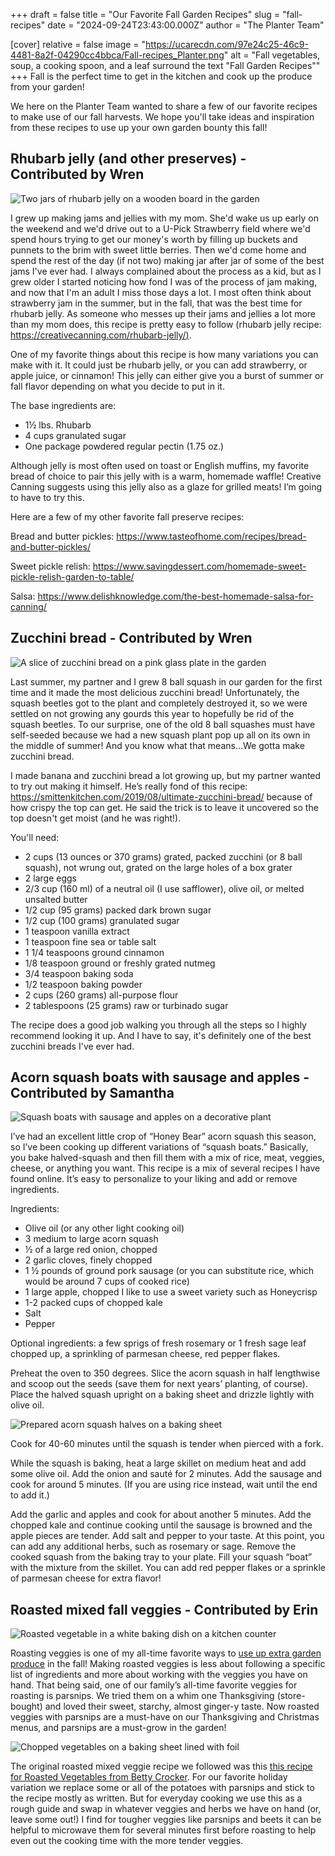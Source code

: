 +++
draft = false
title = "Our Favorite Fall Garden Recipes"
slug = "fall-recipes"
date = "2024-09-24T23:43:00.000Z"
author = "The Planter Team"

[cover]
relative = false
image = "https://ucarecdn.com/97e24c25-46c9-4481-8a2f-04290cc4bbca/Fall-recipes_Planter.png"
alt = "Fall vegetables, soup, a cooking spoon, and a leaf surround the text \"Fall Garden Recipes\""
+++
Fall is the perfect time to get in the kitchen and cook up the produce from your garden! 

We here on the Planter Team wanted to share a few of our favorite recipes to make use of our fall harvests. We hope you'll take ideas and inspiration from these recipes to use up your own garden bounty this fall!

## Rhubarb jelly (and other preserves) - Contributed by Wren

![Two jars of rhubarb jelly on a wooden board in the garden](https://ucarecdn.com/6fb1a32a-7279-4079-a431-99315b9c42ab/Rhubarb-jelly_Planter.jpg)

I grew up making jams and jellies with my mom. She'd wake us up early on the weekend and we'd drive out to a U-Pick Strawberry field where we'd spend hours trying to get our money's worth by filling up buckets and punnets to the brim with sweet little berries. Then we'd come home and spend the rest of the day (if not two) making jar after jar of some of the best jams I've ever had. I always complained about the process as a kid, but as I grew older I started noticing how fond I was of the process of jam making, and now that I'm an adult I miss those days a lot. I most often think about strawberry jam in the summer, but in the fall, that was the best time for rhubarb jelly. As someone who messes up their jams and jellies a lot more than my mom does, this recipe is pretty easy to follow (rhubarb jelly recipe: [https://creativecanning.com/rhubarb-jelly/)](https://creativecanning.com/rhubarb-jelly/).

One of my favorite things about this recipe is how many variations you can make with it. It could just be rhubarb jelly, or you can add strawberry, or apple juice, or cinnamon! This jelly can either give you a burst of summer or fall flavor depending on what you decide to put in it.

The base ingredients are:

* 1½ lbs. Rhubarb
* 4 cups granulated sugar
* One package powdered regular pectin (1.75 oz.)

Although jelly is most often used on toast or English muffins, my favorite bread of choice to pair this jelly with is a warm, homemade waffle! Creative Canning suggests using this jelly also as a glaze for grilled meats! I’m going to have to try this.

Here are a few of my other favorite fall preserve recipes:

Bread and butter pickles: <https://www.tasteofhome.com/recipes/bread-and-butter-pickles/>

Sweet pickle relish: <https://www.savingdessert.com/homemade-sweet-pickle-relish-garden-to-table/>

Salsa: <https://www.delishknowledge.com/the-best-homemade-salsa-for-canning/>

## Zucchini bread - Contributed by Wren

![A slice of zucchini bread on a pink glass plate in the garden](https://ucarecdn.com/d92e3c2e-26e1-4fd6-b054-861eb371f71a/Zucchini-bread_Planter.jpg)

Last summer, my partner and I grew 8 ball squash in our garden for the first time and it made the most delicious zucchini bread! Unfortunately, the squash beetles got to the plant and completely destroyed it, so we were settled on not growing any gourds this year to hopefully be rid of the squash beetles. To our surprise, one of the old 8 ball squashes must have self-seeded because we had a new squash plant pop up all on its own in the middle of summer! And you know what that means...We gotta make zucchini bread.

I made banana and zucchini bread a lot growing up, but my partner wanted to try out making it himself. He’s really fond of this recipe: <https://smittenkitchen.com/2019/08/ultimate-zucchini-bread/> because of how crispy the top can get. He said the trick is to leave it uncovered so the top doesn't get moist (and he was right!).

You'll need:

* 2 cups (13 ounces or 370 grams) grated, packed zucchini (or 8 ball squash), not wrung out, grated on the large holes of a box grater
* 2 large eggs
* 2/3 cup (160 ml) of a neutral oil (I use safflower), olive oil, or melted unsalted butter
* 1/2 cup (95 grams) packed dark brown sugar
* 1/2 cup (100 grams) granulated sugar
* 1 teaspoon vanilla extract
* 1 teaspoon fine sea or table salt
* 1 1/4 teaspoons ground cinnamon
* 1/8 teaspoon ground or freshly grated nutmeg
* 3/4 teaspoon baking soda
* 1/2 teaspoon baking powder
* 2 cups (260 grams) all-purpose flour
* 2 tablespoons (25 grams) raw or turbinado sugar

The recipe does a good job walking you through all the steps so I highly recommend looking it up. And I have to say, it's definitely one of the best zucchini breads I've ever had.

## Acorn squash boats with sausage and apples - Contributed by Samantha

![Squash boats with sausage and apples on a decorative plant](https://ucarecdn.com/2b15e2ae-5e72-47e6-9666-a44dbd66cf49/Squash-with-sausage_Planter.jpg)

I’ve had an excellent little crop of “Honey Bear” acorn squash this season, so I’ve been cooking up different variations of “squash boats.”  Basically, you bake halved-squash and then fill them with a mix of rice, meat, veggies, cheese, or anything you want. This recipe is a mix of several recipes I have found online. It’s easy to personalize to your liking and add or remove ingredients.   

Ingredients:

* Olive oil (or any other light cooking oil)
* 3 medium to large acorn squash
* ½ of a large red onion, chopped
* 2 garlic cloves, finely chopped
* 1 ½ pounds of ground pork sausage (or you can substitute rice, which would be around 7 cups of cooked rice)
* 1 large apple, chopped  I like to use a sweet variety such as Honeycrisp
* 1-2 packed cups of chopped kale
* Salt 
* Pepper

Optional ingredients: a few sprigs of fresh rosemary or 1 fresh sage leaf chopped up,  a sprinkling of parmesan cheese, red pepper flakes.

Preheat the oven to 350 degrees. Slice the acorn squash in half lengthwise and scoop out the seeds (save them for next years’ planting, of course). Place the halved squash upright on a baking sheet and drizzle lightly with olive oil.

![Prepared acorn squash halves on a baking sheet](https://ucarecdn.com/fec3e3e3-52b0-4434-9dff-1afb2b2634a1/Prepped-squash_Planter.jpg)

Cook for 40-60 minutes until the squash is tender when pierced with a fork. 

While the squash is baking, heat a large skillet on medium heat and add some olive oil. Add the onion and sauté for 2 minutes. Add the sausage and cook for around 5 minutes. (If you are using rice instead, wait until the end to add it.) 

Add the garlic and apples and cook for about another 5 minutes. Add the chopped kale and continue cooking until the sausage is browned and the apple pieces are tender. Add salt and pepper to your taste. At this point, you can add any additional herbs, such as rosemary or sage. Remove the cooked squash from the baking tray to your plate. Fill your squash “boat” with the mixture from the skillet. You can add red pepper flakes or a sprinkle of parmesan cheese for extra flavor! 

## Roasted mixed fall veggies - Contributed by Erin

![Roasted vegetable in a white baking dish on a kitchen counter](https://ucarecdn.com/e6ac22c4-1365-4c9e-9b35-4d2477679762/Roasted-veggies_Planter.jpg)

Roasting veggies is one of my all-time favorite ways to [use up extra garden produce](https://blog.planter.garden/posts/use-up-the-harvest/) in the fall! Making roasted veggies is less about following a specific list of ingredients and more about working with the veggies you have on hand. That being said, one of our family’s all-time favorite veggies for roasting is parsnips. We tried them on a whim one Thanksgiving (store-bought) and loved their sweet, starchy, almost ginger-y taste. Now roasted veggies with parsnips are a must-have on our Thanksgiving and Christmas menus, and parsnips are a must-grow in the garden!

![Chopped vegetables on a baking sheet lined with foil](https://ucarecdn.com/0462f932-e413-4183-a73d-795858a70e31/Prepped-veggies_Planter.jpg)

The original roasted mixed veggie recipe we followed was this [this recipe for Roasted Vegetables from Betty Crocker](https://www.bettycrocker.com/recipes/roasted-vegetables/cd358983-3475-4ab5-89f4-82c90bb4e477). For our favorite holiday variation we replace some or all of the potatoes with parsnips and stick to the recipe mostly as written. But for everyday cooking we use this as a rough guide and swap in whatever veggies and herbs we have on hand (or, leave some out!) I find for tougher veggies like parsnips and beets it can be helpful to microwave them for several minutes first before roasting to help even out the cooking time with the more tender veggies.
